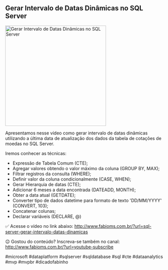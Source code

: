 ## Gerar Intervalo de Datas Dinâmicas no SQL Server

<img src="https://fabioms.com.br//uploads/youtube/m3SlpzRYLTo.png" alt="Gerar Intervalo de Datas Dinâmicas no SQL Server" title="SQL Server" width="320"/>

Apresentamos nesse vídeo como gerar intervalo de datas dinâmicas utilizando a última data de atualização dos dados da tabela de cotações de moedas no SQL Server.

Iremos conhecer as técnicas:
- Expressão de Tabela Comum (CTE);
- Agregar valores obtendo o valor máximo da coluna (GROUP BY, MAX);
- Filtrar registros da consulta (WHERE);
- Definir valor da coluna condicionalmente (CASE, WHEN);
- Gerar Hierarquia de datas (CTE);
- Adicionar 6 meses a data encontrada (DATEADD, MONTH);
- Obter a data atual (GETDATE);
- Converter tipo de dados datetime para formato de texto 'DD/MM/YYYY' (CONVERT, 103);
- Concatenar colunas;
- Declarar variáveis (DECLARE, @)

✅ Acesse o vídeo no link abaixo:
http://www.fabioms.com.br/?url=sql-server-gerar-intervalo-datas-dinamicas

😉 Gostou do conteúdo? Inscreva-se também no canal:
http://www.fabioms.com.br/?url=youtube-subscribe 

#microsoft #dataplatform #sqlserver #sqldatabase #sql #cte #dataanalytics #mvp #mvpbr #dicadofabinho
